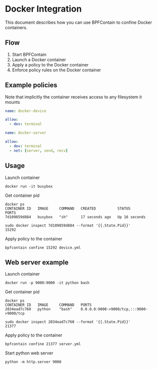 # Docker Integration

This document describes how you can use BPFContain to confine Docker containers.

## Flow

1. Start BPFContain
1. Launch a Docker container
1. Apply a policy to the Docker container
1. Enforce policy rules on the Docker container

## Example policies
Note that implicitly the container receives access to any filesystem it mounts 

```Yaml
name: docker-device

allow:
  - dev: terminal
```

```Yaml
name: docker-server

allow:
  - dev: terminal
  - net: [server, send, recv]
```

## Usage
Launch container
```
docker run -it busybox
```
Get container pid
```
docker ps
CONTAINER ID   IMAGE     COMMAND   CREATED          STATUS          PORTS
7d109859d884   busybox   "sh"      17 seconds ago   Up 16 seconds             
```
```
sudo docker inspect 7d109859d884 --format '{{.State.Pid}}'
15292
```
Apply policy to the container
```
bpfcontain confine 15292 device.yml
```

## Web server example
Launch container
```
docker run -p 9000:9000 -it python bash
```
Get container pid
```
docker ps
CONTAINER ID   IMAGE     COMMAND   PORTS                                      
2034ead7c760   python    "bash"    0.0.0.0:9000->9000/tcp,:::9000->9000/tcp     
```
```
sudo docker inspect 2034ead7c760 --format '{{.State.Pid}}'
21377
```
Apply policy to the container
```
bpfcontain confine 21377 server.yml
```
Start python web server
```
python -m http.server 9000
```


